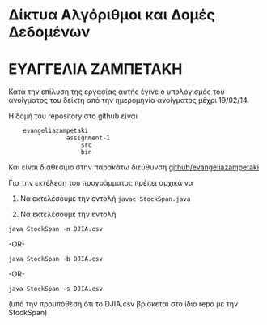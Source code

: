 Δίκτυα Αλγόριθμοι και Δομές Δεδομένων 
===============================

ΕΥΑΓΓΕΛΙΑ ΖΑΜΠΕΤΑΚΗ
===

Κατά την επίλυση της εργασίας αυτής έγινε ο υπολογισμός του ανοίγματος του δείκτη από την ημερομηνία ανοίγματος μέχρι 19/02/14.

Η δομή του repository στο github είναι 

```
    evangeliazampetaki
        		assignment-1
            		src
            		bin
```    
Και είναι διαθέσιμο στην παρακάτω διεύθυνση [github/evangeliazampetaki](https://github.com/evangeliazampetaki/assigmnent-1)

Για την εκτέλεση του προγράμματος πρέπει αρχικά να 

1. Να εκτελέσουμε την εντολή  ``javac StockSpan.java``

2. Να εκτελέσουμε την εντολή

``java StockSpan -n DJIA.csv``

-OR-

``java StockSpan -b DJIA.csv``  

-OR-

``java StockSpan -s DJIA.csv``

(υπό την προυπόθεση ότι το DJIA.csv βρίσκεται στο ίδιο repo με την StockSpan)
